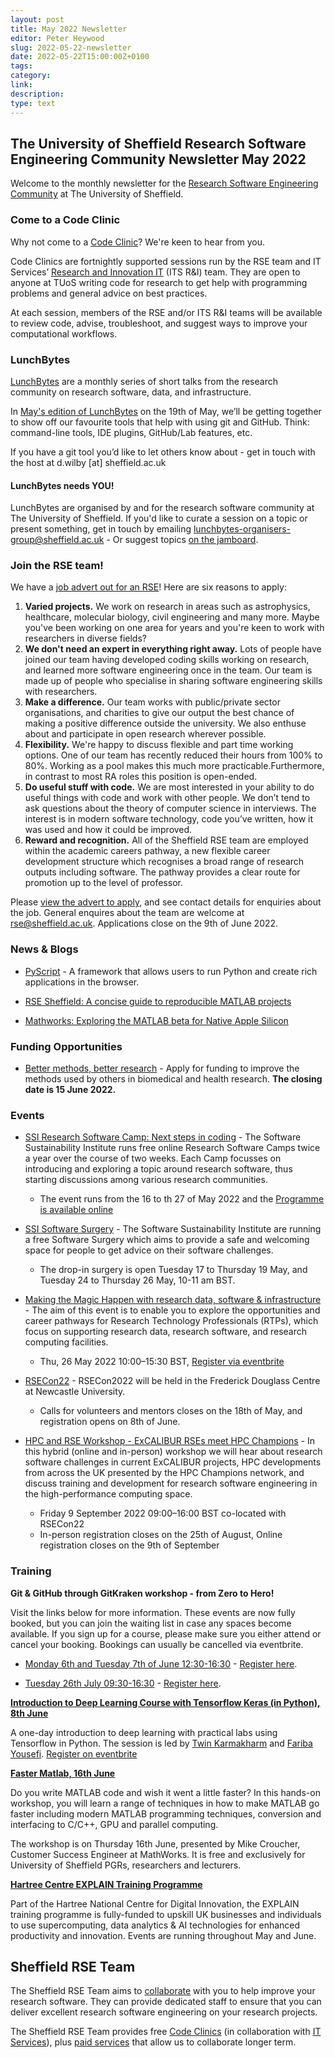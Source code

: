 ```yaml
---
layout: post
title: May 2022 Newsletter
editor: Peter Heywood
slug: 2022-05-22-newsletter
date: 2022-05-22T15:00:00Z+0100
tags:
category:
link:
description:
type: text
---
```


## The University of Sheffield Research Software Engineering Community Newsletter May 2022

Welcome to the monthly newsletter for the [Research Software Engineering Community](https://rse.shef.ac.uk/) at The University of Sheffield.

### Come to a Code Clinic

Why not come to a [Code Clinic](https://docs.google.com/forms/d/e/1FAIpQLScGXS55qjU0D0Zcz-KHOVcNTahcr3YC3H0OpoKBo3lWXWED5A/viewform)? We're keen to hear from you.

Code Clinics are fortnightly supported sessions run by the RSE team and IT Services’ [Research and Innovation IT](https://www.sheffield.ac.uk/it-services/research) (ITS R&I) team. They are open to anyone at TUoS writing code for research to get help with programming problems and general advice on best practices.

At each session, members of the RSE and/or ITS R&I teams will be available to review code, advise, troubleshoot, and suggest ways to improve your computational workflows.

### LunchBytes

[LunchBytes](https://rse.shef.ac.uk/community/lunch-bytes/) are a monthly series of short talks from the research community on research software, data, and infrastructure.

In [May's edition of LunchBytes](https://rse.shef.ac.uk/events/lunchbytes-2022-05-19.html) on the 19th of May, we’ll be getting together to show off our favourite tools that help with using git and GitHub. Think: command-line tools, IDE plugins, GitHub/Lab features, etc.

If you have a git tool you’d like to let others know about - get in touch with the host at d.wilby [at] sheffield.ac.uk

#### LunchBytes needs YOU!

LunchBytes are organised by and for the research software community at The University of Sheffield. If you'd like to curate a session on a topic or present something, get in touch by emailing [lunchbytes-organisers-group@sheffield.ac.uk](mailto:lunchbytes-organisers-group@sheffield.ac.uk) - Or suggest topics [on the jamboard](https://jamboard.google.com/d/1-51cRf0pwZl8O10CnLeJGAqKcnbww-QGaYjszFK-H38/).

### Join the RSE team!

<!-- https://rse.shef.ac.uk/blog/2022-05-12-rrse/ -->

We have a [job advert out for an RSE](https://www.jobs.ac.uk/job/CPR556/research-software-engineer)! Here are six reasons to apply:

1. **Varied projects.** We work on research in areas such as astrophysics, healthcare, molecular biology, civil engineering and many more. Maybe you've been working on one area for years and you're keen to work with researchers in diverse fields?
2. **We don't need an expert in everything right away.** Lots of people have joined our team having developed coding skills working on research, and learned more software engineering once in the team. Our team is made up of people who specialise in sharing software engineering skills with researchers.
3. **Make a difference.** Our team works with public/private sector organisations, and charities to give our output the best chance of making a positive difference outside the university. We also enthuse about and participate in open research wherever possible.
4. **Flexibility.** We're happy to discuss flexible and part time working options. One of our team has recently reduced their hours from 100% to 80%. Working as a pool makes this much more practicable.Furthermore, in contrast to most RA roles this position is open-ended.
5. **Do useful stuff with code.** We are most interested in your ability to do useful things with code and work with other people. We don’t tend to ask questions about the theory of computer science in interviews. The interest is in modern software technology, code you’ve written, how it was used and how it could be improved.
6. **Reward and recognition.** All of the Sheffield RSE team are employed within the academic careers pathway, a new flexible career development structure which recognises a broad range of research outputs including software. The pathway provides a clear route for promotion up to the level of professor.

Please [view the advert to apply](https://www.jobs.ac.uk/job/CPR556/research-software-engineer), and see contact details for enquiries about the job. General enquires about the team are welcome at [rse@sheffield.ac.uk](mailto:rse@sheffield.ac.uk).
Applications close on the 9th of June 2022.

### News & Blogs

* [PyScript](https://engineering.anaconda.com/2022/04/welcome-pyscript.html) - A framework that allows users to run Python and create rich applications in the browser.

* [RSE Sheffield: A concise guide to reproducible MATLAB projects](https://rse.shef.ac.uk/blog/2022-05-05-concise-guide-to-reproducible-matlab/)

* [Mathworks: Exploring the MATLAB beta for Native Apple Silicon](https://blogs.mathworks.com/matlab/2022/05/05/exploring-the-matlab-beta-for-native-apple-silicon/)

### Funding Opportunities

* [Better methods, better research](https://www.ukri.org/opportunity/better-methods-better-research/) - Apply for funding to improve the methods used by others in biomedical and health research. **The closing date is 15 June 2022.**

### Events

* [SSI Research Software Camp: Next steps in coding](https://www.software.ac.uk/research-software-camps) - The Software Sustainability Institute runs free online Research Software Camps twice a year over the course of two weeks. Each Camp focusses on introducing and exploring a topic around research software, thus starting discussions among various research communities.
  * The event runs from the 16 to th 27 of May 2022 and the [Programme is available online](https://www.software.ac.uk/programme-research-software-camp-next-steps-coding)

* [SSI Software Surgery](https://www.software.ac.uk/software-surgery) - The Software Sustainability Institute are running a free Software Surgery which aims to provide a safe and welcoming space for people to get advice on their software challenges.
  * The drop-in surgery is open Tuesday 17 to Thursday 19 May, and Tuesday 24 to Thursday 26 May, 10-11 am BST.

* [Making the Magic Happen with research data, software & infrastructure](https://www.eventbrite.co.uk/e/making-the-magic-happen-with-research-data-software-infrastructure-registration-327177144647) - The aim of this event is to enable you to explore the opportunities and career pathways for Research Technology Professionals (RTPs), which focus on supporting research data, research software, and research computing facilities.
  * Thu, 26 May 2022 10:00–15:30 BST, [Register via eventbrite](https://www.eventbrite.co.uk/e/making-the-magic-happen-with-research-data-software-infrastructure-registration-327177144647)

* [RSECon22](https://rsecon2022.society-rse.org/) - RSECon2022 will be held in the Frederick Douglass Centre at Newcastle University.
  * Calls for volunteers and mentors closes on the 18th of May, and registration opens on 8th of June.

* [HPC and RSE Workshop - ExCALIBUR RSEs meet HPC Champions](https://www.eventbrite.co.uk/e/hpc-and-rse-workshop-excalibur-rses-meet-hpc-champions-registration-335229679997) - In this hybrid (online and in-person) workshop we will hear about research software challenges in current ExCALIBUR projects, HPC developments from across the UK presented by the HPC Champions network, and discuss training and development for research software engineering in the high-performance computing space.
  * Friday 9 September 2022 09:00–16:00 BST co-located with RSECon22
  * In-person registration closes on the 25th of August, Online registration closes on the 9th of September

### Training

**Git & GitHub through GitKraken workshop - from Zero to Hero!**

Visit the links below for more information. These events are now fully booked, but you can join the waiting list in case any spaces become available.
If you sign up for a course, please make sure you either attend or cancel your booking. Bookings can usually be cancelled via eventbrite.

* [Monday 6th and Tuesday 7th of June 12:30-16:30](https://rse.shef.ac.uk/training/workshop/2022-06-06-git-zero-hero) - [Register here](https://www.eventbrite.co.uk/e/git-github-through-gitkraken-from-zero-to-hero-registration-305736765897).

* [Tuesday 26th July 09:30-16:30](https://rse.shef.ac.uk/training/workshop/2022-07-26-git-zero-hero) - [Register here](https://www.eventbrite.co.uk/e/git-github-through-gitkraken-from-zero-to-hero-registration-305733546267).

**[Introduction to Deep Learning Course with Tensorflow Keras (in Python), 8th June](https://rse.shef.ac.uk/training/workshop/2022-06-08-deep-learning-with-tensorflow-in-python)**

A one-day introduction to deep learning with practical labs using Tensorflow in Python. The session is led by [Twin Karmakharm](https://twin.uk.com) and [Fariba Yousefi](https://twitter.com/frb_yousefi).
[Register on eventbrite](https://www.eventbrite.co.uk/e/introduction-to-deep-learning-with-tensorflow-in-python-tickets-319715606987)

**[Faster Matlab, 16th June](https://www.eventbrite.co.uk/e/faster-matlab-tickets-337068580197)**

Do you write MATLAB code and wish it went a little faster? In this hands-on workshop, you will learn a range of techniques in how to make MATLAB go faster including modern MATLAB programming techniques, conversion and interfacing to C/C++, GPU and parallel computing.

The workshop is on Thursday 16th June, presented by Mike Croucher, Customer Success Engineer at MathWorks. It is free and exclusively for University of Sheffield PGRs, researchers and lecturers.

**[Hartree Centre EXPLAIN Training Programme](https://www.eventbrite.com/cc/hartree-centre-explain-training-programme-259399)**

Part of the Hartree National Centre for Digital Innovation, the EXPLAIN training programme is fully-funded to upskill UK businesses and individuals to use supercomputing, data analytics & AI technologies for enhanced productivity and innovation.
Events are running throughout May and June.

## Sheffield RSE Team

The Sheffield RSE Team aims to [collaborate](https://rse.shef.ac.uk/collaboration/guide/) with you to help improve your research software.
They can provide dedicated staff to ensure that you can deliver excellent research software engineering on your research projects.

The Sheffield RSE Team provides free [Code Clinics][CCs] (in collaboration with [IT Services][its-res-it]), plus [paid services][rse-service] that allow us to collaborate longer term.

[CCs]: https://rse.shef.ac.uk/support/code-clinic/
[EPCC]: https://www.epcc.ed.ac.uk/
[its-res-it]: https://www.sheffield.ac.uk/it-services/research/
[its-workshops]: https://www.sheffield.ac.uk/it-services/research/one-day-sessions
[rse-service]: https://rse.shef.ac.uk/collaboration/
[rses-mail-list]: https://groups.google.com/a/sheffield.ac.uk/forum/#!forum/rse-group
[rses]: https://rse.shef.ac.uk/
